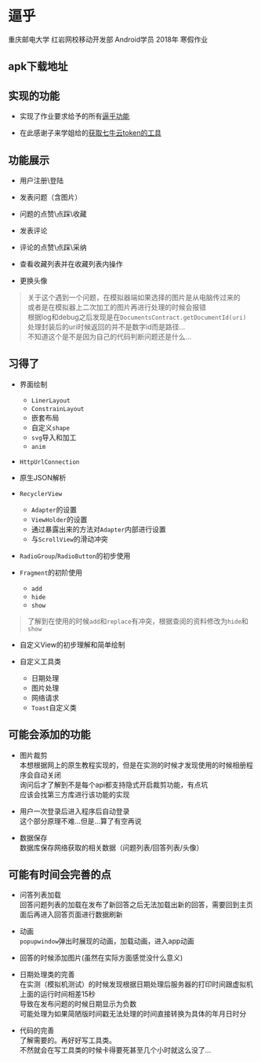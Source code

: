 # 逼乎

重庆邮电大学 红岩网校移动开发部 Android学员 2018年 寒假作业

## apk下载地址

## 实现的功能

* 实现了作业要求给予的所有[逼乎功能](https://github.com/jay68/bihu_web/wiki/%E9%80%BC%E4%B9%8EAPI%E6%96%87%E6%A1%A3)

* 在此感谢子来学姐给的[获取七牛云token的工具](https://github.com/Zzzia/qiniuToken)

## 功能展示
* 用户注册\登陆



* 发表问题（含图片）



* 问题的点赞\点踩\收藏



* 发表评论



* 评论的点赞\点踩\采纳



* 查看收藏列表并在收藏列表内操作



* 更换头像



>关于这个遇到一个问题，在模拟器端如果选择的图片是从电脑传过来的<br/>
或者是在模拟器上二次加工的图片再进行处理的时候会报错<br/>
根据log和debug之后发现是在`DocumentsContract.getDocumentId(uri)`<br/>
处理封装后的uri时候返回的并不是数字id而是路径...<br/>
>不知道这个是不是因为自己的代码判断问题还是什么...

## 习得了
* 界面绘制
  * `LinerLayout`
  * `ConstrainLayout`
  * 嵌套布局
  * 自定义`shape`
  * `svg`导入和加工
  * `anim`
  
* `HttpUrlConnection`

* 原生JSON解析

* `RecyclerView`
  * `Adapter`的设置
  * `ViewHolder`的设置
  * 通过暴露出来的方法对`Adapter`内部进行设置
  * 与`ScrollView`的滑动冲突

* `RadioGroup`/`RadioButton`的初步使用

* `Fragment`的初阶使用
  * `add`
  * `hide`
  * `show`
>了解到在使用的时候`add`和`replace`有冲突，根据查阅的资料修改为`hide`和`show`

* 自定义View的初步理解和简单绘制

* 自定义工具类  
  * 日期处理  
  * 图片处理  
  * 网络请求  
  * `Toast`自定义类

## 可能会添加的功能

* 图片裁剪<br/>
本想根据网上的原生教程实现的，但是在实测的时候才发现使用的时候相册程序会自动关闭<br/>
询问后才了解到不是每个api都支持隐式开启裁剪功能，有点坑<br/>
应该会找第三方库进行该功能的实现

* 用户一次登录后进入程序后自动登录<br/>
这个部分原理不难...但是...算了有空再说

* 数据保存<br/>
数据库保存网络获取的相关数据（问题列表/回答列表/头像）

## 可能有时间会完善的点
* 问答列表加载<br/>
回答问题列表的加载在发布了新回答之后无法加载出新的回答，需要回到主页面后再进入回答页面进行数据刷新

* 动画<br/>
`popupwindow`弹出时展现的动画，加载动画，进入app动画

* 回答的时候添加图片(虽然在实际方面感觉没什么意义)

* 日期处理类的完善<br/>
在实测（模拟机测试）的时候发现根据日期处理后服务器的打印时间跟虚拟机上面的运行时间相差15秒<br/>
导致在发布问题的时候日期显示为负数<br/>
可能处理为如果简陋版时间戳无法处理的时间直接转换为具体的年月日时分

* 代码的完善<br/>
了解需要的。再好好写工具类。<br/>
不然就会在写工具类的时候卡得要死甚至几个小时就这么没了...
